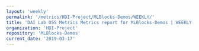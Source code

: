 ```yaml
---
layout: 'weekly'
permalink: '/metrics/HDI-Project/MLBlocks-Demos/WEEKLY/'
title: 'DAI Lab OSS Metrics Metrics report for MLBlocks-Demos | WEEKLY-REPORT-2019-03-17'
organization: 'HDI-Project'
repository: 'MLBlocks-Demos'
current_date: '2019-03-17'
---
```

